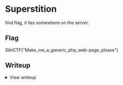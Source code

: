 # Superstition
find flag, it lies somewhere on the server.

## Flag
SiktCTF{"Make_me_a_generic_php_web-page_please"}

## Writeup
<details>
<summary> View writeup</summary>

The web page is php, and loads through ?page=home.php which should give the idea that the page can load other pages. Through trial and error you should realize that the page deliberately blocks the user from entering root directories by checking for a starting '/' and also removes '../' from the prompt. You can from this try to break these restrictions by doing ....//, so it removes the ../ in the middle and is left with ../, which is what we want. Doing this also reveals that the page does not check for lateral movement, so you can type as many ....// as needed until you reach root. A typical place to look first is /etc/passwd. The page loads, and at the bottom of the file we see a user "flaguser". Here we can guess that the flag is in the flagusers home directory

</details>